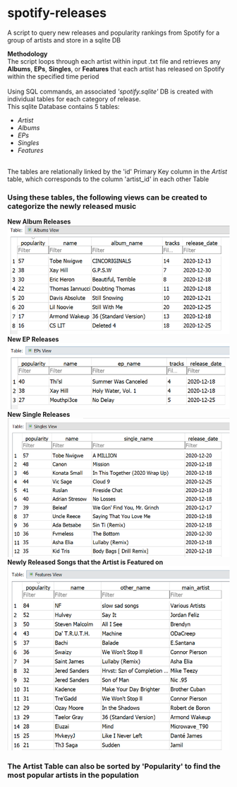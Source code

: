# spotify-releases
A script to query new releases and popularity rankings from Spotify for a group of artists and store in a sqlite DB

<b>Methodology</b><br/>
The script loops through each artist within input .txt file and retrieves any <b>Albums</b>, <b>EPs</b>, <b>Singles</b>, or <b>Features</b> that each artist has released on Spotify within the specified time period<br/>
<br/>
Using SQL commands, an associated <i>'spotify.sqlite'</i> DB is created with individual tables for each category of release.<br/>
This sqlite Database contains 5 tables: 
- <i>Artist</i>
- <i>Albums</i>
- <i>EPs</i>
- <i>Singles</i>
- <i>Features</i>
<br/>
The tables are relationally linked by the 'id' Primary Key column in the <i>Artist</i> table, which corresponds to the column 'artist_id' in each other Table

### Using these tables, the following views can be created to categorize the newly released music
<b>New Album Releases</b><br/>
![AlbumsView](https://github.com/Ben-Tiemeyer/spotify-releases/blob/master/images/albums_view.png?raw=true)<br/>
<b>New EP Releases</b><br/>
![EPsView](https://github.com/Ben-Tiemeyer/spotify-releases/blob/master/images/eps_view.png?raw=true)<br/>
<b>New Single Releases</b><br/>
![SinglesView](https://github.com/Ben-Tiemeyer/spotify-releases/blob/master/images/singles_view.png?raw=true)<br/>
<b>Newly Released Songs that the Artist is Featured on</b><br/>
![FeaturesView](https://github.com/Ben-Tiemeyer/spotify-releases/blob/master/images/features_view.png?raw=true)<br/>

### The Artist Table can also be sorted by 'Popularity' to find the most popular artists in the population

  
